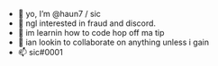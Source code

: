 - 👋 yo, I’m @haun7 / sic
- 👀 ngl interested in fraud and discord.
- 🌱 im learnin how to code hop off ma tip
- 💞️ ian lookin to collaborate on anything unless i gain 
- 📫 sic#0001

<!---
yo im sic i js be stealin shi on here tbh msg me on cord sic 01
--->

